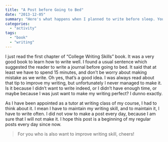```yaml
---
title: "A Post before Going to Bed"
date: "2013-12-05"
summary: "Here's what happens when I planned to write before sleep. You should try it too"
categories: 
  - "activity"
tags: 
  - "book"
  - "writing"
---
```


I just read the first chapter of “College Writing Skills” book. It was a very good book to learn how to write well. I found a usual sentence which suggested the reader to write a journal before going to bed. It said that at least we have to spend 15 minutes, and don’t be worry about making mistake as we write. Oh yes, that’s a good idea. I was always read about that tip to improve my writing, but unfortunately I never managed to make it. Is it because I didn’t want to write indeed, or I didn’t have enough time, or maybe because I was just want to make my writing perfect? I dunno exactly.


As I have been appointed as a tutor at writing class of my course, I had to think about it. I mean I have to maintain my writing skill, and to maintain it, I have to write often. I did not vow to make a post every day, because I am sure that I will not make it. I hope this post is a beginning of my regular posts every day since now.

> For you who is also want to improve writing skill, cheers!
